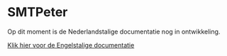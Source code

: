 # SMTPeter

Op dit moment is de Nederlandstalige documentatie nog in ontwikkeling.

[Klik hier voor de Engelstalige documentatie](https://www.smtpeter.com/en/documentation/introduction)
